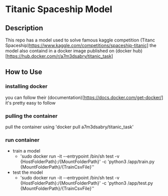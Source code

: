 # Titanic Spaceship Model
## Description
This repo has a model used to solve famous kaggle competition (Titanc Spaceship)https://www.kaggle.com/competitions/spaceship-titanic]
the model also containd in a docker image published on (docker hub)[https://hub.docker.com/r/a7m3dsabry/titanic_task]


## How to Use
### installing docker
you can follow their (documentation)[https://docs.docker.com/get-docker/] it's pretty easy to follow

### pulling the container

pull the container using
'docker pull a7m3dsabry/titanic_task'

### run container

* train a model
  - 'sudo docker run -it --entrypoint /bin/sh test -v {HostFolderPath}:/{MountFolderPath}'  -c 'python3 /app/train.py {MountFolderPath}/{TrainCsvFile}''
* test the model
  - 'sudo docker run -it --entrypoint /bin/sh test -v {HostFolderPath}:/{MountFolderPath}'  -c 'python3 /app/test.py {MountFolderPath}/{TrainCsvFile}''
